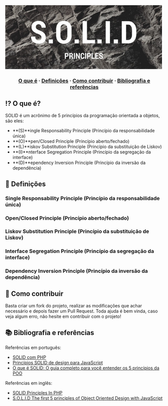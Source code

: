 ## <img src="https://raw.githubusercontent.com/gabrielpatrola/programming-principles/master/SOLID/assets/solid.jpeg" alt="Solid" width="500"/><br>

<h3 align="center">
  <a href="#-o-que-e">O que é</a>
  <span> · </span>
  <a href="#-definicoes">Definições</a>
  <span> · </span>
  <a href="#-como-contribuir">Como contribuir</a>
  <span> · </span>
  <a href="#-bibliografia-e-referencias">Bibliografia e referências</a>
</h3>

## ⁉ O que é?

SOLID é um acrônimo de 5 princípios da programação orientada a objetos, são eles:

- **(S)**ingle Responsability Principle (Princípio da responsabilidade única)
- **(O)**pen/Closed Principle (Princípio aberto/fechado)
- **(L)**iskov Substitution Principle (Princípio da substituição de Liskov)
- **(I)**nterface Segregation Principle (Princípio da segregação da interface)
- **(D)**ependency Inversion Principle (Princípio da inversão da dependência)

## 💯 Definições

### Single Responsability Principle (Princípio da responsabilidade única)

### Open/Closed Principle (Princípio aberto/fechado)

### Liskov Substitution Principle (Princípio da substituição de Liskov)

### Interface Segregation Principle (Princípio da segregação da interface)

### Dependency Inversion Principle (Princípio da inversão da dependência)


## 💪 Como contribuir

Basta criar um fork do projeto, realizar as modificações que achar necessário e depois fazer um Pull Request.
Toda ajuda é bem vinda, caso veja algum erro, não hesite em contribuir com o projeto!

## 📚 Bibliografia e referências

Referências em português:

- [SOLID com PHP](https://imasters.com.br/back-end/solid-com-php)
- [Princípios SOLID de design para JavaScript](https://www.infoq.com/br/news/2014/02/solid-principios-javascript/)
- [O que é SOLID: O guia completo para você entender os 5 princípios da POO](https://medium.com/desenvolvendo-com-paixao/o-que-é-solid-o-guia-completo-para-você-entender-os-5-princípios-da-poo-2b937b3fc530)

Referências em inglês:
- [SOLID Principles In PHP](https://www.hashbangcode.com/article/solid-principles-php)
- [S.O.L.I.D The first 5 principles of Object Oriented Design with JavaScript](https://medium.com/@cramirez92/s-o-l-i-d-the-first-5-priciples-of-object-oriented-design-with-javascript-790f6ac9b9fa)
